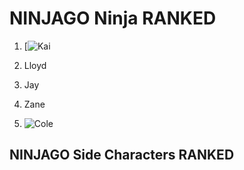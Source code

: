 # NINJAGO Ninja RANKED
1. [![**Kai**](https://ninjago.fandom.com/wiki/Kai)

2. Lloyd
3. Jay
4. Zane
5.  ![Cole]()

## NINJAGO Side Characters RANKED
